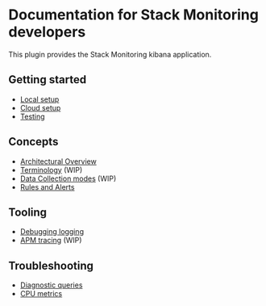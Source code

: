 # Documentation for Stack Monitoring developers

This plugin provides the Stack Monitoring kibana application.

## Getting started
- [Local setup](dev_docs/how_to/local_setup.md)
- [Cloud setup](dev_docs/how_to/cloud_setup.md)
- [Testing](dev_docs/how_to/testing.md)

## Concepts
- [Architectural Overview](dev_docs/reference/architectural_overview.md)
- [Terminology](dev_docs/reference/terminology.md) (WIP)
- [Data Collection modes](dev_docs/reference/data_collection_modes.md) (WIP)
- [Rules and Alerts](dev_docs/reference/rules_alerts.md)

## Tooling
- [Debugging logging](dev_docs/how_to/debug_logging.md)
- [APM tracing](dev_docs/how_to/apm_tracing.md) (WIP)

## Troubleshooting
- [Diagnostic queries](dev_docs/runbook/diagnostic_queries.md)
- [CPU metrics](dev_docs/runbook/cpu_metrics.md)